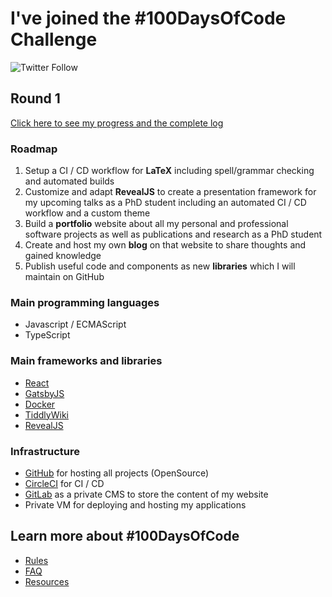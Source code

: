 # I've joined the #100DaysOfCode Challenge

![Twitter Follow](https://img.shields.io/twitter/follow/MichaelHettmer?label=Follow&style=social)

## Round 1

[Click here to see my progress and the complete log](r1-log.md)

### Roadmap

1. Setup a CI / CD workflow for **LaTeX** including spell/grammar checking and automated builds
2. Customize and adapt **RevealJS** to create a presentation framework for my upcoming talks as a PhD student including an automated CI / CD workflow and a custom theme
3. Build a **portfolio** website about all my personal and professional software projects as well as publications and research as a PhD student
4. Create and host my own **blog** on that website to share thoughts and gained knowledge
5. Publish useful code and components as new **libraries** which I will maintain on GitHub

### Main programming languages

- Javascript / ECMAScript
- TypeScript

### Main frameworks and libraries

- [React](https://reactjs.org)
- [GatsbyJS](https://gatsbyjs.com)
- [Docker](https://docker.com)
- [TiddlyWiki](https://tiddlywiki.com/)
- [RevealJS](https://revealjs.com)

### Infrastructure

- [GitHub](https://github.com) for hosting all projects (OpenSource)
- [CircleCI](https://circleci.com) for CI / CD
- [GitLab](https://gitlab.com) as a private CMS to store the content of my website
- Private VM for deploying and hosting my applications

## Learn more about #100DaysOfCode

- [Rules](rules.md)
- [FAQ](FAQ.md)
- [Resources](resources.md)
